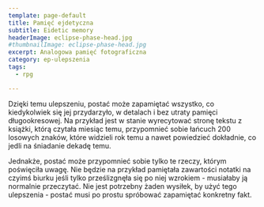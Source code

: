 ```yaml
---
template: page-default
title: Pamięć ejdetyczna
subtitle: Eidetic memory
headerImage: eclipse-phase-head.jpg
#thumbnailImage: eclipse-phase-head.jpg
excerpt: Analogowa pamięć fotograficzna
category: ep-ulepszenia
tags:
  - rpg

---
```

Dzięki temu ulepszeniu, postać może zapamiętać wszystko, co kiedykolwiek się jej przydarzyło, w detalach i bez utraty pamięci długookresowej. Na przykład jest w stanie wyrecytować stronę tekstu z książki, którą czytała miesiąc temu, przypomnieć sobie łańcuch 200 losowych znaków, które widzieli rok temu a nawet powiedzieć dokładnie, co jedli na śniadanie dekadę temu.

Jednakże, postać może przypomnieć sobie tylko te rzeczy, którym poświęciła uwagę. Nie będzie na przykład pamiętała zawartości notatki na czyimś biurku jeśli tylko prześlizgnęła się po niej wzrokiem - musiałaby ją normalnie przeczytać. Nie jest potrzebny żaden wysiłek, by użyć tego ulepszenia - postać musi po prostu spróbować zapamiętać konkretny fakt.
